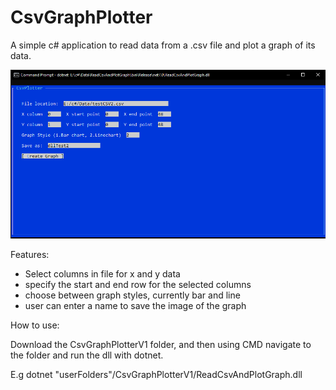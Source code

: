 # CsvGraphPlotter
A simple c# application to read data from a .csv file and plot a graph of its data.

![image](https://github.com/RWilko31/CsvGraphPlotter/blob/main/csvplotter.PNG)

Features:
* Select columns in file for x and y data
* specify the start and end row for the selected columns
* choose between graph styles, currently bar and line
* user can enter a name to save the image of the graph

How to use:

Download the CsvGraphPlotterV1 folder, and then using CMD navigate to the folder and run the dll with dotnet.

E.g dotnet "userFolders"/CsvGraphPlotterV1/ReadCsvAndPlotGraph.dll
